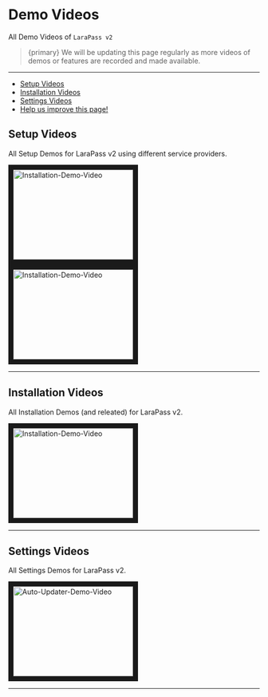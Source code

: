# Demo Videos

All Demo Videos of `LaraPass v2`

> {primary} We will be updating this page regularly as more videos of demos or features are recorded and made available.

---

- [Setup Videos](#setup)
- [Installation Videos](#installation)
- [Settings Videos](#settings)
- [<a href="https://github.com/larapass/docs/edit/master/resources/docs/personal/demo-videos.md" target="_blank"><i class="fa fa-edit"></i> Help us improve this page!</a>](#)

<a name="setup"></a>
## Setup Videos

All Setup Demos for LaraPass v2 using different service providers.

<p>
<a href="https://youtu.be/iz6zqW67_eY" target="_blank">
    <img src="/screenshots/setup/cloudways/setup-demo.jpg" alt="Installation-Demo-Video" width="240" height="180" border="10" />
</a>
<a href="#" target="_blank">
    <img src="/screenshots/setup/cpanel/setup-demo.jpg" alt="Installation-Demo-Video" width="240" height="180" border="10" />
</a>
</p>

---
<a name="installation"></a>
## Installation Videos

All Installation Demos (and releated) for LaraPass v2.

<p>
<a href="https://youtu.be/5xmODkcd7Ug" target="_blank">
    <img src="/screenshots/installation/installation-demo.jpg" alt="Installation-Demo-Video" width="240" height="180" border="10" />
</a>
</p>

---
<a name="settings"></a>
## Settings Videos

All Settings Demos for LaraPass v2.

<p>
<a href="#" target="_blank">
    <img src="/screenshots/admin/larapass/auto-updater-demo.jpg" alt="Auto-Updater-Demo-Video" width="240" height="180" border="10" />
</a>
</p>

---
<br />
<larecipe-feedback message="Thankyou for your feedback!">
</larecipe-feedback>